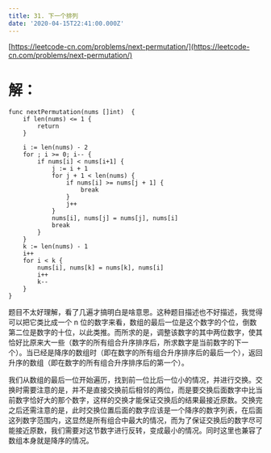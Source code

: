 ```yaml
---
title: 31. 下一个排列
date: '2020-04-15T22:41:00.000Z'
---
```


[https://leetcode-cn.com/problems/next-permutation/](https://leetcode-cn.com/problems/next-permutation/)

# 解：

    func nextPermutation(nums []int)  {
        if len(nums) <= 1 {
            return
        }
    
        i := len(nums) - 2
        for ; i >= 0; i-- {
            if nums[i] < nums[i+1] {
                j := i + 1
                for j + 1 < len(nums) {
                    if nums[i] >= nums[j + 1] {
                        break
                    }
                    j++
                }
                nums[i], nums[j] = nums[j], nums[i]
                break
            }
        }
        k := len(nums) - 1
        i++
        for i < k {
            nums[i], nums[k] = nums[k], nums[i]
            i++
            k--
        }
    }

题目不太好理解，看了几遍才搞明白是啥意思。这种题目描述也不好描述，我觉得可以把它类比成一个 n 位的数字来看，数组的最后一位是这个数字的个位，倒数第二位是数字的十位，以此类推。而所求的是，调整该数字的其中两位数字，使其恰好比原来大一些（数字的所有组合升序排序后，所求数字是当前数字的下一个）。当已经是降序的数组时（即在数字的所有组合升序排序后的最后一个），返回升序的数组（即在数字的所有组合升序排序后的第一个）。

我们从数组的最后一位开始遍历，找到前一位比后一位小的情况，并进行交换。交换时需要注意的是，并不是直接交换前后相邻的两位，而是要交换后面数字中比当前数字恰好大的那个数字，这样的交换才能保证交换后的结果最接近原数。交换完之后还需注意的是，此时交换位置后面的数字应该是一个降序的数字列表，在后面这列数字范围内，这显然是所有组合中最大的情况，而为了保证交换后的数字尽可能接近原数，我们需要对这节数字进行反转，变成最小的情况。同时这里也兼容了数组本身就是降序的情况。
